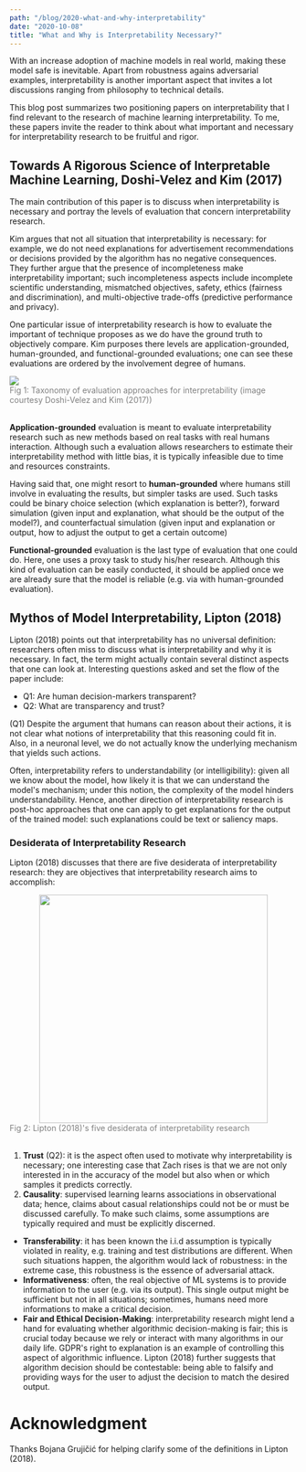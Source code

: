 ```yaml
---
path: "/blog/2020-what-and-why-interpretability"
date: "2020-10-08"
title: "What and Why is Interpretability Necessary?"
---
```

With an increase adoption of machine models in real world, making these model safe is inevitable. Apart from robustness agains adversarial examples, interpretability is another important aspect that invites a lot discussions ranging from philosophy to technical details.

This blog post summarizes two positioning papers on interpretability that I find relevant to the research of machine learning interpretability. To me, these papers invite the reader to think about what important and necessary for interpretability research to be fruitful and rigor.  

## Towards A Rigorous Science of Interpretable Machine Learning, Doshi-Velez and Kim (2017)

The main contribution of this paper is to discuss when interpretability is necessary and portray the levels of evaluation that concern interpretability research.

Kim argues that not all situation that interpretability is necessary: for example, we do not need explanations for advertisement recommendations or decisions provided by the algorithm has no negative consequences.  They further argue that the presence of incompleteness make interpretability important; such incompleteness aspects include incomplete scientific understanding, mismatched objectives, safety, ethics (fairness and discrimination), and multi-objective trade-offs (predictive performance and privacy).

One particular issue of interpretability research is how to evaluate the important of technique proposes as we do have the ground truth to objectively compare.  Kim purposes there levels are application-grounded, human-grounded, and functional-grounded evaluations; one can see these evaluations are ordered by the involvement degree of humans.

<div>
    <img src="https://i.imgur.com/0OkA2O8.png">
    <div style="color: gray">Fig 1: Taxonomy of evaluation approaches for interpretability (image courtesy Doshi-Velez and Kim (2017))</div>
    <br/>
</div>

**Application-grounded** evaluation is meant to evaluate interpretability research such as new methods based on real tasks with real humans interaction. Although such a evaluation allows researchers to estimate their interpretability method with little bias, it is typically infeasible due to time and resources constraints.

Having said that, one might resort to **human-grounded** where humans still involve in evaluating the results, but simpler tasks are used. Such tasks could be binary choice selection (which explanation is better?), forward simulation (given input and explanation, what should be the output of the model?), and counterfactual simulation (given input and explanation or output, how to adjust the output to get a certain outcome)

**Functional-grounded** evaluation is the last type of evaluation that one could do. Here, one uses a proxy task to study his/her research. Although this kind of evaluation can be easily conducted, it should be applied once we are already sure that the model is reliable (e.g. via with human-grounded evaluation).

## Mythos of Model Interpretability, Lipton (2018)

Lipton (2018) points out that interpretability has no universal definition: researchers often miss to discuss what is interpretability and why it is necessary. In fact,  the term might actually contain several distinct aspects that one can look at. Interesting questions asked and set the flow of the paper include:

- Q1: Are human decision-markers transparent?
- Q2: What are transparency and trust?

(Q1) Despite the argument that humans can reason about their actions, it is not clear what notions of interpretability that this reasoning could fit in. Also, in a neuronal level, we do not actually know the underlying mechanism that yields such actions.

Often, interpretability refers to understandability (or intelligibility): given all we know about the model, how likely it is that we can understand the model's mechanism; under this notion, the complexity of the model hinders understandability. Hence, another direction of interpretability research is post-hoc approaches that one can apply to get explanations for the output of the trained model: such explanations could be text or saliency maps.

### Desiderata of Interpretability Research

Lipton (2018) discusses that there are five desiderata of interpretability research: they are objectives that interpretability research aims to accomplish:

<div>
    <center>
    <img width="400px" src="https://i.imgur.com/iSnJKmC.png"/>
    </center>
    <div style="color: gray">Fig 2: Lipton (2018)'s five desiderata of interpretability research</div>
    <br/>
</div>


1. **Trust** (Q2): it is the aspect often used to motivate why interpretability is necessary; one interesting case that Zach rises is that we are not only interested in in the accuracy of the model but also when or which samples it predicts correctly. 
2. **Causality**: supervised learning learns associations in observational data; hence, claims about casual relationships  could not be or must be discussed carefully. To make such claims, some assumptions  are typically required and must be explicitly discerned.
- **Transferability**:  it has been known the i.i.d assumption is typically violated in reality, e.g. training and test distributions are different. When such situations happen, the algorithm would lack of robustness: in the extreme case, this robustness is the essence of adversarial attack.
- **Informativeness**: often, the real objective of ML systems is to provide information to the user (e.g. via its output). This single output might be sufficient but not in all situations; sometimes, humans need more informations to make a critical decision.
- **Fair and Ethical Decision-Making**: interpretability research might lend a hand for evaluating whether algorithmic decision-making is fair; this is crucial today because we rely or interact with many algorithms in our daily life. GDPR's right to explanation is an example of controlling this aspect of algorithmic influence. Lipton (2018) further suggests that algorithm decision should be contestable: being able to falsify and providing ways for the user to adjust the decision to match the desired output.

# Acknowledgment

Thanks Bojana Grujičić for helping clarify some of the definitions in Lipton (2018).